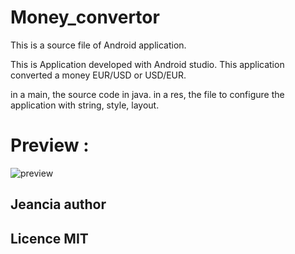 # Money_convertor

This is a source file of Android application.

This is Application developed with Android studio. This application converted a money EUR/USD or USD/EUR.

in a main, the source code in java.
in a res, the file to configure the application with string, style, layout.

# Preview :

<img src = "https://image.noelshack.com/fichiers/2018/02/6/1515852325-preview.png" title = "preview" alt = "preview">

## Jeancia author
## Licence MIT
